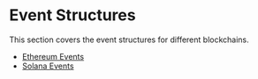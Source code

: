 # Event Structures

This section covers the event structures for different blockchains.

- [Ethereum Events](./ethereum_events.md)
- [Solana Events](./solana_events.md)
